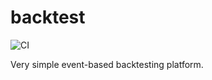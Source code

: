 # backtest
![CI](https://github.com/maxholloway/backtest/workflows/CI/badge.svg?branch=master)

Very simple event-based backtesting platform.
